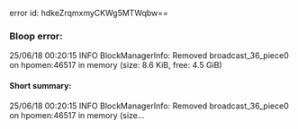 error id: hdkeZrqmxmyCKWg5MTWqbw==
### Bloop error:

25/06/18 00:20:15 INFO BlockManagerInfo: Removed broadcast_36_piece0 on hpomen:46517 in memory (size: 8.6 KiB, free: 4.5 GiB)
#### Short summary: 

25/06/18 00:20:15 INFO BlockManagerInfo: Removed broadcast_36_piece0 on hpomen:46517 in memory (size...